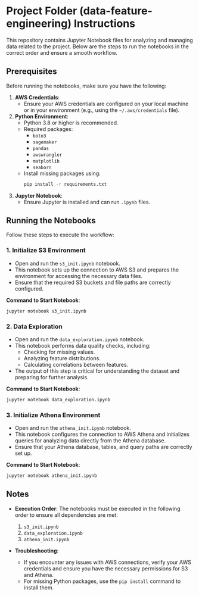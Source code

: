 # Project Folder (data-feature-engineering) Instructions

This repository contains Jupyter Notebook files for analyzing and managing data related to the project. Below are the steps to run the notebooks in the correct order and ensure a smooth workflow.

## Prerequisites
Before running the notebooks, make sure you have the following:
1. **AWS Credentials**:
   - Ensure your AWS credentials are configured on your local machine or in your environment (e.g., using the `~/.aws/credentials` file).
2. **Python Environment**:
   - Python 3.8 or higher is recommended.
   - Required packages:
     - `boto3`
     - `sagemaker`
     - `pandas`
     - `awswrangler`
     - `matplotlib`
     - `seaborn`
   - Install missing packages using:
     ```bash
     pip install -r requirements.txt
     ```
3. **Jupyter Notebook**:
   - Ensure Jupyter is installed and can run `.ipynb` files.

## Running the Notebooks

Follow these steps to execute the workflow:

### 1. **Initialize S3 Environment**
   - Open and run the `s3_init.ipynb` notebook.
   - This notebook sets up the connection to AWS S3 and prepares the environment for accessing the necessary data files.
   - Ensure that the required S3 buckets and file paths are correctly configured.

   **Command to Start Notebook**:
   ```bash
   jupyter notebook s3_init.ipynb
   ```

### 2. **Data Exploration**
   - Open and run the `data_exploration.ipynb` notebook.
   - This notebook performs data quality checks, including:
     - Checking for missing values.
     - Analyzing feature distributions.
     - Calculating correlations between features.
   - The output of this step is critical for understanding the dataset and preparing for further analysis.

   **Command to Start Notebook**:
   ```bash
   jupyter notebook data_exploration.ipynb
   ```

### 3. **Initialize Athena Environment**
   - Open and run the `athena_init.ipynb` notebook.
   - This notebook configures the connection to AWS Athena and initializes queries for analyzing data directly from the Athena database.
   - Ensure that your Athena database, tables, and query paths are correctly set up.

   **Command to Start Notebook**:
   ```bash
   jupyter notebook athena_init.ipynb
   ```

## Notes
- **Execution Order**:
  The notebooks must be executed in the following order to ensure all dependencies are met:
  1. `s3_init.ipynb`
  2. `data_exploration.ipynb`
  3. `athena_init.ipynb`

- **Troubleshooting**:
  - If you encounter any issues with AWS connections, verify your AWS credentials and ensure you have the necessary permissions for S3 and Athena.
  - For missing Python packages, use the `pip install` command to install them.
